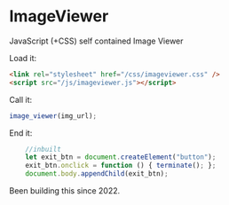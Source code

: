 # ImageViewer
JavaScript (+CSS) self contained Image Viewer

Load it:
```html
<link rel="stylesheet" href="/css/imageviewer.css" />
<script src="/js/imageviewer.js"></script>
```

Call it:
```javascript
image_viewer(img_url);
```

End it:
```javascript
    //inbuilt
    let exit_btn = document.createElement("button");
    exit_btn.onclick = function () { terminate(); };
    document.body.appendChild(exit_btn);
```


Been building this since 2022.
